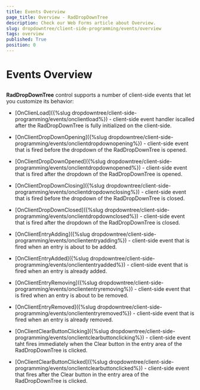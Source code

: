 ```yaml
---
title: Events Overview
page_title: Overview - RadDropDownTree
description: Check our Web Forms article about Overview.
slug: dropdowntree/client-side-programming/events/overview
tags: overview
published: True
position: 0
---
```


# Events Overview



## 

**RadDropDownTree** control supports a number of client-side events that let you customize its behavior:

* [OnClienLoad]({%slug dropdowntree/client-side-programming/events/onclientload%}) - client-side event handler iscalled after the RadDropDownTree is fully initialized on the client-side.

* [OnClientDropDownOpening]({%slug dropdowntree/client-side-programming/events/onclientdropdownopening%}) - client-side event that is fired before the dropdown of the RadDropDownTree is opened.

* [OnClientDropDownOpened]({%slug dropdowntree/client-side-programming/events/onclientdropdownopened%}) - client-side event that is fired after the dropdown of the RadDropDownTree is opened.

* [OnClientDropDownClosing]({%slug dropdowntree/client-side-programming/events/onclientdropdownclosing%}) - client-side event that is fired before the dropdown of the RadDropDownTree is closed.

* [OnClientDropDownClosed]({%slug dropdowntree/client-side-programming/events/onclientdropdownclosed%}) - client-side event that is fired after the dropdown of the RadDropDownTree is closed.

* [OnClientEntryAdding]({%slug dropdowntree/client-side-programming/events/oncliententryadding%}) - client-side event that is fired when an entry is about to be added.

* [OnClientEntryAdded]({%slug dropdowntree/client-side-programming/events/oncliententryadded%}) - client-side event that is fired when an entry is already added.

* [OnClientEntryRemoving]({%slug dropdowntree/client-side-programming/events/oncliententryremoving%}) - client-side event that is fired when an entry is about to be removed.

* [OnClientEntryRemoved]({%slug dropdowntree/client-side-programming/events/oncliententryremoved%}) - client-side event that is fired when an entry is already removed.

* [OnClientClearButtonClicking]({%slug dropdowntree/client-side-programming/events/onclientclearbuttonclicking%}) - client-side event taht fires immediately when the Clear button in the entry area of the RadDropDownTree is clicked.

* [OnClientClearButtonClicked]({%slug dropdowntree/client-side-programming/events/onclientclearbuttonclicked%}) - client-side event that fires after the Clear button in the entry area of the RadDropDownTree is clicked.
